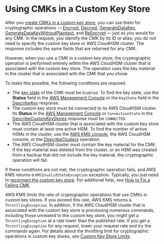 # Using CMKs in a Custom Key Store<a name="use-cmk-keystore"></a>

After you [create CMKs in a custom key store](create-cmk-keystore.md), you can use them for cryptographic operations — [Encrypt](https://docs.aws.amazon.com/kms/latest/APIReference/API_Encrypt.html), [Decrypt](https://docs.aws.amazon.com/kms/latest/APIReference/API_Decrypt.html), [GenerateDataKey](https://docs.aws.amazon.com/kms/latest/APIReference/API_GenerateDataKey.html), [GenerateDataKeyWithoutPlaintext](https://docs.aws.amazon.com/kms/latest/APIReference/API_GenerateDataKeyWithoutPlaintext.html), and [ReEncrypt](https://docs.aws.amazon.com/kms/latest/APIReference/API_ReEncrypt.html) — just as you would for any CMK\. In the request, you identify the CMK by its ID or alias; you do not need to specify the custom key store or AWS CloudHSM cluster\. The response includes the same fields that are returned for any CMK\.

However, when you use a CMK in a custom key store, the cryptographic operation is performed entirely within the AWS CloudHSM cluster that is associated with the custom key store\. The operation uses the key material in the cluster that is associated with the CMK that you chose\.

To make this possible, the following conditions are required\.
+ The [key state](key-state.md) of the CMK must be `Enabled`\. To find the key state, use the **Status** field in the [AWS Management Console](view-cmk-keystore.md) or the `KeyState` field in the [DescribeKey](https://docs.aws.amazon.com/kms/latest/APIReference/API_DescribeKey.html) response\.
+ The custom key store must be connected to its AWS CloudHSM cluster\. Its **Status** in the [AWS Management Console](view-keystore.md) or `ConnectionState` in the [DescribeCustomKeyStores](https://docs.aws.amazon.com/kms/latest/APIReference/API_DescribeCustomKeyStores.html) response must be `CONNECTED`\.
+ The AWS CloudHSM cluster that is associated with the custom key store must contain at least one active HSM\. To find the number of active HSMs in the cluster, use the [AWS KMS console](view-keystore.md), the AWS CloudHSM console, or the [DescribeClusters](https://docs.aws.amazon.com/cloudhsm/latest/APIReference/API_DescribeClusters.html) operation\.
+ The AWS CloudHSM cluster must contain the key material for the CMK\. If the key material was deleted from the cluster, or an HSM was created from a backup that did not include the key material, the cryptographic operation will fail\.

If these conditions are not met, the cryptographic operation fails, and AWS KMS returns a `KMSInvalidStateException` exception\. Typically, you just need to [reconnect the custom key store](disconnect-keystore.md)\. For additional help, see [How to Fix a Failing CMK](fix-keystore.md#fix-cmk-failed)\.

AWS KMS limits the rate of cryptographic operations that use CMKs in custom key stores\. If you exceed this rate, AWS KMS returns a `ThrottlingException`\. In addition, if the AWS CloudHSM cluster that is associated with the custom key store is processing numerous commands, including those unrelated to the custom key store, you might get a `ThrottlingException` at a rate lower than the published rate\. If you get a `ThrottlingException` for any request, lower your request rate and try the commands again\. For details about the throttling limit for cryptographic operations in custom key stores, see [Custom Key Store Limits](limits.md#rps-key-stores)\.